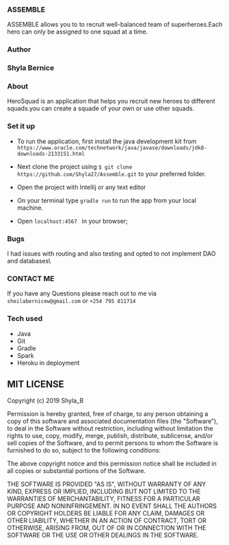  ###  ASSEMBLE
ASSEMBLE allows you to to recruit well-balanced team of superheroes.Each hero can only be assigned to one squad at a time.

 ### Author 
 
 ### Shyla Bernice ###

### About 
HeroSquad is an application that helps you recruit new heroes to different squads.you can create a squade of your own or use other squads. 

### Set it up 


* To run the application, first install the java development kit from `https://www.oracle.com/technetwork/java/javase/downloads/jdk8-downloads-2133151.html`
* Next clone the project using `$ git clone https://github.com/Shyla27/Assemble.git` to your preferred folder.

* Open the project with Intellij or any text editor 

* On your terminal type `gradle run` to run the app from your local machine.
* Open `localhost:4567 ` in your browser; 

 ### Bugs 
 I had issues with routing and also testing  and opted to not implement DAO and databases\
 
 ### CONTACT ME 
 If you have any Questions please reach out to me via `sheilabernicew@gmail.com` or `+254 795 811714`
 
  ### Tech used 
* Java 
* Git 
* Gradle
* Spark  
* Heroku in deployment 

## MIT LICENSE

Copyright (c) 2019 Shyla_B

Permission is hereby granted, free of charge, to any person obtaining a copy
of this software and associated documentation files (the "Software"), to deal
in the Software without restriction, including without limitation the rights
to use, copy, modify, merge, publish, distribute, sublicense, and/or sell
copies of the Software, and to permit persons to whom the Software is
furnished to do so, subject to the following conditions:

The above copyright notice and this permission notice shall be included in all
copies or substantial portions of the Software.

THE SOFTWARE IS PROVIDED "AS IS", WITHOUT WARRANTY OF ANY KIND, EXPRESS OR
IMPLIED, INCLUDING BUT NOT LIMITED TO THE WARRANTIES OF MERCHANTABILITY,
FITNESS FOR A PARTICULAR PURPOSE AND NONINFRINGEMENT. IN NO EVENT SHALL THE
AUTHORS OR COPYRIGHT HOLDERS BE LIABLE FOR ANY CLAIM, DAMAGES OR OTHER
LIABILITY, WHETHER IN AN ACTION OF CONTRACT, TORT OR OTHERWISE, ARISING FROM,
OUT OF OR IN CONNECTION WITH THE SOFTWARE OR THE USE OR OTHER DEALINGS IN THE
SOFTWARE.

